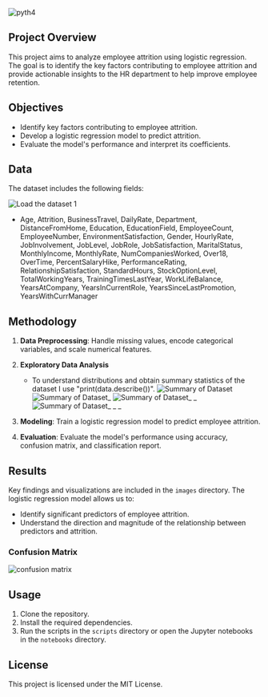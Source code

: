 ![pyth4](https://github.com/datageeq/HR-Attrition-Analysis/assets/115308270/8edb5d3b-152d-4976-a37c-73ef60aaba9e)


## Project Overview
This project aims to analyze employee attrition using logistic regression. The goal is to identify the key factors contributing to employee attrition and provide actionable insights to the HR department to help improve employee retention.

## Objectives
- Identify key factors contributing to employee attrition.
- Develop a logistic regression model to predict attrition.
- Evaluate the model's performance and interpret its coefficients.

## Data
The dataset includes the following fields:

![Load the dataset 1](https://github.com/datageeq/HR-Attrition-Analysis/assets/115308270/ef5e4498-e74b-4ad2-a86a-fe2438ee13b6)

- Age, Attrition, BusinessTravel, DailyRate, Department, DistanceFromHome, Education, EducationField, EmployeeCount, EmployeeNumber, EnvironmentSatisfaction, Gender, HourlyRate, JobInvolvement, JobLevel, JobRole, JobSatisfaction, MaritalStatus, MonthlyIncome, MonthlyRate, NumCompaniesWorked, Over18, OverTime, PercentSalaryHike, PerformanceRating, RelationshipSatisfaction, StandardHours, StockOptionLevel, TotalWorkingYears, TrainingTimesLastYear, WorkLifeBalance, YearsAtCompany, YearsInCurrentRole, YearsSinceLastPromotion, YearsWithCurrManager

## Methodology
1. **Data Preprocessing**: Handle missing values, encode categorical variables, and scale numerical features.
   
2. **Exploratory Data Analysis**
   - To understand distributions and obtain summary statistics of the dataset  I use "print(data.describe())".
   ![Summary of Dataset](https://github.com/datageeq/HR-Attrition-Analysis/assets/115308270/6aad0336-339a-4709-9bc3-cd212a3fa99a)
   ![Summary of Dataset_](https://github.com/datageeq/HR-Attrition-Analysis/assets/115308270/261418c7-d9da-412d-ace9-b9ef9ae15b43)
   ![Summary of Dataset_ _](https://github.com/datageeq/HR-Attrition-Analysis/assets/115308270/8278b2a7-22a3-4d39-8b18-f9d09f1a6670)
   ![Summary of Dataset_ _ _](https://github.com/datageeq/HR-Attrition-Analysis/assets/115308270/b4d56b0b-a183-48df-8c48-ef421e714ebe)




4. **Modeling**: Train a logistic regression model to predict employee attrition.
5. **Evaluation**: Evaluate the model's performance using accuracy, confusion matrix, and classification report.

## Results
Key findings and visualizations are included in the `images` directory. The logistic regression model allows us to:
- Identify significant predictors of employee attrition.
- Understand the direction and magnitude of the relationship between predictors and attrition.

### Confusion Matrix
![confusion matrix](https://github.com/datageeq/HR-Attrition-Analysis/assets/115308270/9e81a223-73bb-469a-9c63-13171c1b9d38)



## Usage
1. Clone the repository.
2. Install the required dependencies.
3. Run the scripts in the `scripts` directory or open the Jupyter notebooks in the `notebooks` directory.

## License
This project is licensed under the MIT License.

